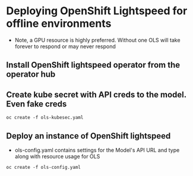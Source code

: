 # Deploying OpenShift Lightspeed for offline environments

- Note, a GPU resource is highly preferred. Without one OLS will take forever to respond or may never respond

## Install OpenShift lightspeed operator from the operator hub

## Create kube secret with API creds to the model. Even fake creds
```
oc create -f ols-kubesec.yaml
```

## Deploy an instance of OpenShift lightspeed

- ols-config.yaml contains settings for the Model's API URL and type along with resource usage for OLS

```
oc create -f ols-config.yaml
```
